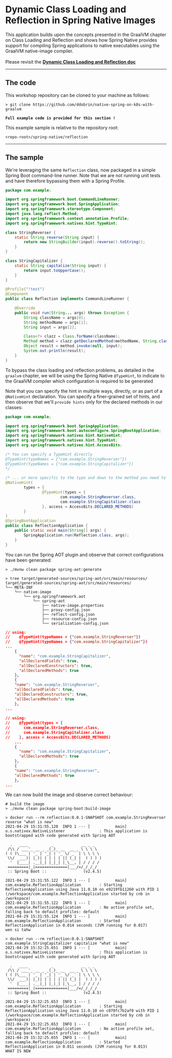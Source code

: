 # Dynamic Class Loading and Reflection in Spring Native Images

This application builds upon the concepts presented in the GraalVM chapter on Class Loading and Reflection and shows how Spring Native provides support
for compiling Spring applications to native executables using the GraalVM native-image compiler.
<br><br>
Please revisit the **[Dynamic Class Loading and Reflection doc](../../graalvm/reflection/README.md)**

----
## The code

This workshop repository can be cloned to your machine as follows:
```shell
> git clone https://github.com/ddobrin/native-spring-on-k8s-with-graalvm
```

**`Full example code is provided for this section !`**

This example sample is relative to the repository root:
```shell
<repo-root>/spring-native/reflection
```
----

## The sample

We're leveraging the same `Reflection` class, now packaged in a simple Spring Boot command-line runner. 
Note that we are not running unit tests and have therefore bypassing them with a Spring Profile.
```java
package com.example;

import org.springframework.boot.CommandLineRunner;
import org.springframework.boot.SpringApplication;
import org.springframework.stereotype.Component;
import java.lang.reflect.Method;
import org.springframework.context.annotation.Profile;
import org.springframework.nativex.hint.TypeHint;

class StringReverser {
    static String reverse(String input) {
        return new StringBuilder(input).reverse().toString();
    }
}

class StringCapitalizer {
    static String capitalize(String input) {
        return input.toUpperCase();
    }
}

@Profile("!test")
@Component
public class Reflection implements CommandLineRunner {

	@Override
	public void run(String... args) throws Exception {
        String className = args[0];
        String methodName = args[1];
        String input = args[2];

        Class<?> clazz = Class.forName(className);
        Method method = clazz.getDeclaredMethod(methodName, String.class);
        Object result = method.invoke(null, input);
        System.out.println(result);
    }
}
```

To bypass the class loading and reflection problems, as detailed in the `graalvm` chapter, we will be using the Spring Native `@TypeHint`,
to indicate to the GraalVM compiler which configuration is required to be generated

Note that you can specify the hint in multiple ways, directly, or as part of a `@NativeHint` declaration. 
You can specify a finer-grained set of hints, and then observe that we'll `provide hints` only for the declared methods in our classes:
```java
package com.example;

import org.springframework.boot.SpringApplication;
import org.springframework.boot.autoconfigure.SpringBootApplication;
import org.springframework.nativex.hint.NativeHint;
import org.springframework.nativex.hint.TypeHint;
import org.springframework.nativex.hint.AccessBits;

/* You can specify a TypeHint directly
@TypeHint(typeNames = {"com.example.StringReverser"})
@TypeHint(typeNames = {"com.example.StringCapitalizer"})
*/

/* ... or more specific to the type and down to the method you need to leverage hints for */
@NativeHint(
        types = {
                @TypeHint(types = {
                        com.example.StringReverser.class,
                        com.example.StringCapitalizer.class
                }, access = AccessBits.DECLARED_METHODS)
        }
)
@SpringBootApplication
public class ReflectionApplication {
    public static void main(String[] args) {
        SpringApplication.run(Reflection.class, args);
    }
}
```

You can run the Spring AOT plugin and observe that correct configurations have been generated:
```shell
> ./mvnw clean package spring-aot:generate

> tree target/generated-sources/spring-aot/src/main/resources/
target/generated-sources/spring-aot/src/main/resources/
└── META-INF
    └── native-image
        └── org.springframework.aot
            └── spring-aot
                ├── native-image.properties
                ├── proxy-config.json
                ├── reflect-config.json
                ├── resource-config.json
                └── serialization-config.json
```

```json
// using: 
//    @TypeHint(typeNames = {"com.example.StringReverser"})
//    @TypeHint(typeNames = {"com.example.StringCapitalizer"})
...
    {
      "name": "com.example.StringCapitalizer",
      "allDeclaredFields": true,
      "allDeclaredConstructors": true,
      "allDeclaredMethods": true
    },
    {
    "name": "com.example.StringReverser",
    "allDeclaredFields": true,
    "allDeclaredConstructors": true,
    "allDeclaredMethods": true
    },
...
        
// using:
//    @TypeHint(types = {
//      com.example.StringReverser.class,
//      com.example.StringCapitalizer.class
//    }, access = AccessBits.DECLARED_METHODS)
    ...
    {
      "name": "com.example.StringCapitalizer",
      "allDeclaredMethods": true
    },
    {
    "name": "com.example.StringReverser",
    "allDeclaredMethods": true
    },
...
```

We can now build the image and observe correct behaviour:
```shell
# build the image
> ./mvnw clean package spring-boot:build-image

> docker run --rm reflection:0.0.1-SNAPSHOT com.example.StringReverser reverse "what is new"
2021-04-29 15:31:55.120  INFO 1 --- [           main] o.s.nativex.NativeListener               : This application is bootstrapped with code generated with Spring AOT

  .   ____          _            __ _ _
 /\\ / ___'_ __ _ _(_)_ __  __ _ \ \ \ \
( ( )\___ | '_ | '_| | '_ \/ _` | \ \ \ \
 \\/  ___)| |_)| | | | | || (_| |  ) ) ) )
  '  |____| .__|_| |_|_| |_\__, | / / / /
 =========|_|==============|___/=/_/_/_/
 :: Spring Boot ::                (v2.4.5)

2021-04-29 15:31:55.122  INFO 1 --- [           main] com.example.ReflectionApplication        : Starting ReflectionApplication using Java 11.0.10 on e9219fb11260 with PID 1 (/workspace/com.example.ReflectionApplication started by cnb in /workspace)
2021-04-29 15:31:55.122  INFO 1 --- [           main] com.example.ReflectionApplication        : No active profile set, falling back to default profiles: default
2021-04-29 15:31:55.124  INFO 1 --- [           main] com.example.ReflectionApplication        : Started ReflectionApplication in 0.014 seconds (JVM running for 0.017)
wen si tahw

> docker run --rm reflection:0.0.1-SNAPSHOT com.example.StringCapitalizer capitalize "what is new"
2021-04-29 15:32:25.651  INFO 1 --- [           main] o.s.nativex.NativeListener               : This application is bootstrapped with code generated with Spring AOT

  .   ____          _            __ _ _
 /\\ / ___'_ __ _ _(_)_ __  __ _ \ \ \ \
( ( )\___ | '_ | '_| | '_ \/ _` | \ \ \ \
 \\/  ___)| |_)| | | | | || (_| |  ) ) ) )
  '  |____| .__|_| |_|_| |_\__, | / / / /
 =========|_|==============|___/=/_/_/_/
 :: Spring Boot ::                (v2.4.5)

2021-04-29 15:32:25.653  INFO 1 --- [           main] com.example.ReflectionApplication        : Starting ReflectionApplication using Java 11.0.10 on c070fc7b2af0 with PID 1 (/workspace/com.example.ReflectionApplication started by cnb in /workspace)
2021-04-29 15:32:25.653  INFO 1 --- [           main] com.example.ReflectionApplication        : No active profile set, falling back to default profiles: default
2021-04-29 15:32:25.655  INFO 1 --- [           main] com.example.ReflectionApplication        : Started ReflectionApplication in 0.011 seconds (JVM running for 0.013)
WHAT IS NEW
```

